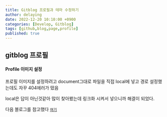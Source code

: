 ```yaml
---
title: Gitblog 프로필과 테마 수정하기
author: delaying
date: 2022-12-20 10:10:00 +0900
categories: [Develop, Gitblog]
tags: [github,blog,page,profile]
published: true
---
```


## gitblog 프로필
#### Profile 이미지 설정

프로필 이미지를 설정하려고 document그대로 파일을 직접 local에 넣고 경로 설정했는데도 자꾸 404에러가 떴음

local은 답이 아닌것같아 많이 찾아봤는데
링크화 시켜서 넣으니까 해결이 되었다.

다음 블로그를 참고했다
[`여기`]('https://hyeonjiwon.github.io/blog/markdown_img/')



